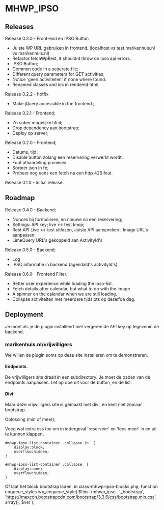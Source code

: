 # MHWP\_IPSO

## Releases

Release 0.3.0 - Front-end en IPSO Button
- Juiste WP URL gebruiken in frontend. (localhost vs test.marikenhuis.nl vs marikenhuis.nl)
- Refactor fetchWpRest, it shouldnt throw on ipso api errors.
- IPSO Button;
- Common code in a seperate file;
- Different query parameters for GET activities;
- Notice 'geen activiteiten' if none where found.
- Renamed classes and ids in rendered html.

Release 0.2.2 - hotfix
- Make jQuery accessible in the frontend.;

Release 0.2.1 - Frontend;
- Zo sober mogelijke html;
- Drop dependency aan bootstrap;
- Deploy op server;

Release 0.2.0 - Frontend; 
- Datums, tijd, 
- Disable button zolang een reservering verwerkt wordt.
- Fout afhandeling promises
- Sorteer json in fe; 
- Probeer nog eens een fetch na een http 429 fout.

Release 0.1.0  - Initial release.

## Roadmap

Release 0.4.0 - Backend;
- Nonces bij formulieren, en nieuwe na een reservering;
- Settings: API key; live <-> test knop; 
- Rest API Live <-> test uitlezen, Juiste API aanspreken , Image URL's aanpassen.
- LimeQuery URL's gekoppeld aan ActivityId's

Release 0.5.0 - Backend;
- Log
- IPSO informatie in backend (agendaId's activityId's)

Release 0.6.0 - Frontend Filter.
- Better user experience while loading the ipso-list.
- Fetch details after calendar, but what to do with the image
- A spinner on the calendar when we are still loading.
- Collapse activiteiten met meerdere tijdslots op dezelfde dag.

## Deployment

Je moet als je de plugin installeert niet vergeren de API key op tegevenin de backend.

### marikenhuis.nl/vrijwilligers

We willen de plugin soms op deze site installeren om te demonstreren.

#### Endpoints.
De vrijwilligers site draait in een subdirectory. Je moet de paden van de endpoints aanpassen.
Let op doe dit voor de button, en de list.

#### Divi
Maar deze vrijwilligers site is gemaakt met divi, en kent niet zomaar bootstrap.

Oplossing (min of meer);

Voeg wat extra css toe om in iedergeval 'reserveer' en 'lees meer' in en uit te kunnen klappen.

    #mhwp-ipso-list-container .collapse.in  {
        display:block;
        overflow:hidden;
    }

    #mhwp-ipso-list-container .collapse  {
        display:none;
        overflow:hidden;
    }

Of laat het block bootstrap laden. in class-mhwp-ipso-blocks.php; function enqueue\_styles
		wp_enqueue_style(
			$this->mhwp_ipso . '_bootstrap',
			'https://maxcdn.bootstrapcdn.com/bootstrap/3.3.6/css/bootstrap.min.css',
			array(),
			$ver
        );
